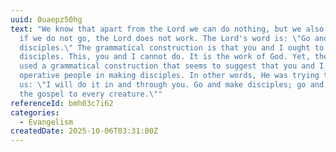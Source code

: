 ```yaml
---
uuid: 0uaepz50hg
text: "We know that apart from the Lord we can do nothing, but we also know that
  if we do not go, the Lord does not work. The Lord's word is: \"Go and make
  disciples.\" The grammatical construction is that you and I ought to make
  disciples. This, you and I cannot do. It is the work of God. Yet, the Lord
  used a grammatical construction that seems to suggest that you and I are the
  operative people in making disciples. In other words, He was trying to tell
  us: \"I will do it in and through you. Go and make disciples; go and preach
  the gospel to every creature.\""
referenceId: bmh03c7i62
categories:
  - Evangelism
createdDate: 2025-10-06T03:31:00Z
---
```


